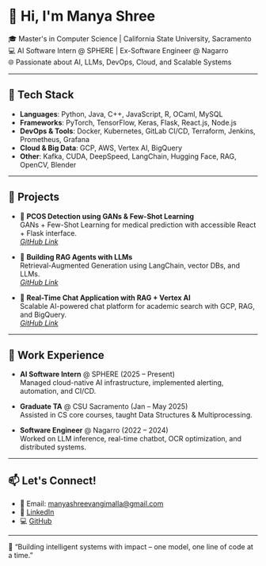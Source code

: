 # 👋 Hi, I'm Manya Shree

🎓 Master's in Computer Science | California State University, Sacramento  
💻 AI Software Intern @ SPHERE | Ex-Software Engineer @ Nagarro  
🌐 Passionate about AI, LLMs, DevOps, Cloud, and Scalable Systems

---

## 🔧 Tech Stack
- **Languages**: Python, Java, C++, JavaScript, R, OCaml, MySQL  
- **Frameworks**: PyTorch, TensorFlow, Keras, Flask, React.js, Node.js  
- **DevOps & Tools**: Docker, Kubernetes, GitLab CI/CD, Terraform, Jenkins, Prometheus, Grafana  
- **Cloud & Big Data**: GCP, AWS, Vertex AI, BigQuery  
- **Other**: Kafka, CUDA, DeepSpeed, LangChain, Hugging Face, RAG, OpenCV, Blender

---

## 🚀 Projects
- 🔬 **PCOS Detection using GANs & Few-Shot Learning**  
  GANs + Few-Shot Learning for medical prediction with accessible React + Flask interface.  
  _[GitHub Link](#)_ <!-- Add actual URL -->

- 🧠 **Building RAG Agents with LLMs**  
  Retrieval-Augmented Generation using LangChain, vector DBs, and LLMs.  
  _[GitHub Link](#)_ <!-- Add actual URL -->

- 💬 **Real-Time Chat Application with RAG + Vertex AI**  
  Scalable AI-powered chat platform for academic search with GCP, RAG, and BigQuery.  
  _[GitHub Link](#)_ <!-- Add actual URL -->

---

## 💼 Work Experience
- **AI Software Intern** @ SPHERE (2025 – Present)  
  Managed cloud-native AI infrastructure, implemented alerting, automation, and CI/CD.
  
- **Graduate TA** @ CSU Sacramento (Jan – May 2025)  
  Assisted in CS core courses, taught Data Structures & Multiprocessing.

- **Software Engineer** @ Nagarro (2022 – 2024)  
  Worked on LLM inference, real-time chatbot, OCR optimization, and distributed systems.

---

## 📫 Let's Connect!
- 📧 Email: [manyashreevangimalla@gmail.com](mailto:manyashreevangimalla@gmail.com)  
- 🔗 [LinkedIn](https://linkedin.com/in/manyavangimalla)   
- 💻 [GitHub](https://github.com/manyavangimalla) 

---

🧠 “Building intelligent systems with impact – one model, one line of code at a time.”
